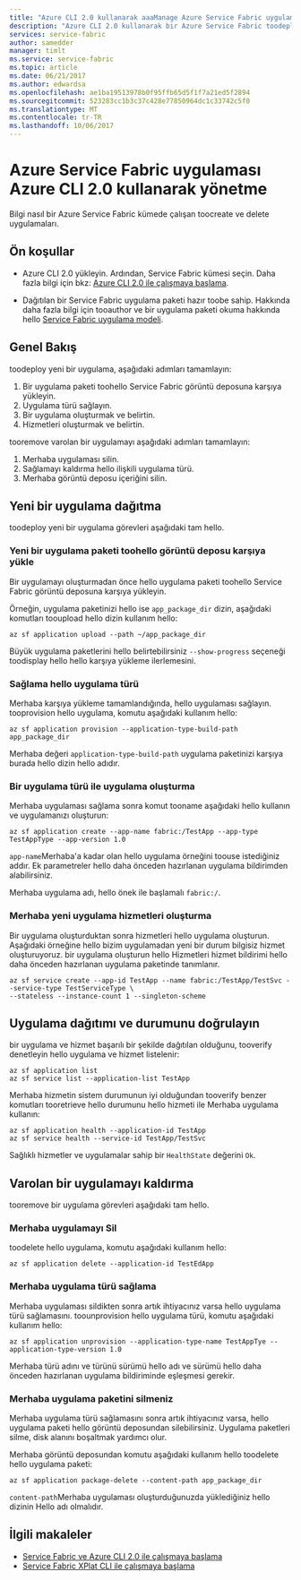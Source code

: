 ```yaml
---
title: "Azure CLI 2.0 kullanarak aaaManage Azure Service Fabric uygulamaları"
description: "Azure CLI 2.0 kullanarak bir Azure Service Fabric toodeploy ekleme ve kaldırma uygulamalardan nasıl küme öğrenin."
services: service-fabric
author: samedder
manager: timlt
ms.service: service-fabric
ms.topic: article
ms.date: 06/21/2017
ms.author: edwardsa
ms.openlocfilehash: ae1ba19513978b0f95ffb65d5f1f7a21ed5f2894
ms.sourcegitcommit: 523283cc1b3c37c428e77850964dc1c33742c5f0
ms.translationtype: MT
ms.contentlocale: tr-TR
ms.lasthandoff: 10/06/2017
---
```

# <a name="manage-an-azure-service-fabric-application-by-using-azure-cli-20"></a>Azure Service Fabric uygulaması Azure CLI 2.0 kullanarak yönetme

Bilgi nasıl bir Azure Service Fabric kümede çalışan toocreate ve delete uygulamaları.

## <a name="prerequisites"></a>Ön koşullar

* Azure CLI 2.0 yükleyin. Ardından, Service Fabric kümesi seçin. Daha fazla bilgi için bkz: [Azure CLI 2.0 ile çalışmaya başlama](service-fabric-azure-cli-2-0.md).

* Dağıtılan bir Service Fabric uygulama paketi hazır toobe sahip. Hakkında daha fazla bilgi için tooauthor ve bir uygulama paketi okuma hakkında hello [Service Fabric uygulama modeli](service-fabric-application-model.md).

## <a name="overview"></a>Genel Bakış

toodeploy yeni bir uygulama, aşağıdaki adımları tamamlayın:

1. Bir uygulama paketi toohello Service Fabric görüntü deposuna karşıya yükleyin.
2. Uygulama türü sağlayın.
3. Bir uygulama oluşturmak ve belirtin.
4. Hizmetleri oluşturmak ve belirtin.

tooremove varolan bir uygulamayı aşağıdaki adımları tamamlayın:

1. Merhaba uygulaması silin.
2. Sağlamayı kaldırma hello ilişkili uygulama türü.
3. Merhaba görüntü deposu içeriğini silin.

## <a name="deploy-a-new-application"></a>Yeni bir uygulama dağıtma

toodeploy yeni bir uygulama görevleri aşağıdaki tam hello.

### <a name="upload-a-new-application-package-toohello-image-store"></a>Yeni bir uygulama paketi toohello görüntü deposu karşıya yükle

Bir uygulamayı oluşturmadan önce hello uygulama paketi toohello Service Fabric görüntü deposuna karşıya yükleyin. 

Örneğin, uygulama paketinizi hello ise `app_package_dir` dizin, aşağıdaki komutları tooupload hello dizin kullanım hello:

```azurecli
az sf application upload --path ~/app_package_dir
```

Büyük uygulama paketlerini hello belirtebilirsiniz `--show-progress` seçeneği toodisplay hello hello karşıya yükleme ilerlemesini.

### <a name="provision-hello-application-type"></a>Sağlama hello uygulama türü

Merhaba karşıya yükleme tamamlandığında, hello uygulaması sağlayın. tooprovision hello uygulama, komutu aşağıdaki kullanım hello:

```azurecli
az sf application provision --application-type-build-path app_package_dir
```

Merhaba değeri `application-type-build-path` uygulama paketinizi karşıya burada hello dizin hello adıdır.

### <a name="create-an-application-from-an-application-type"></a>Bir uygulama türü ile uygulama oluşturma

Merhaba uygulaması sağlama sonra komut tooname aşağıdaki hello kullanın ve uygulamanızı oluşturun:

```azurecli
az sf application create --app-name fabric:/TestApp --app-type TestAppType --app-version 1.0
```

`app-name`Merhaba'a kadar olan hello uygulama örneğini toouse istediğiniz addır. Ek parametreler hello daha önceden hazırlanan uygulama bildirimden alabilirsiniz.

Merhaba uygulama adı, hello önek ile başlamalı `fabric:/`.

### <a name="create-services-for-hello-new-application"></a>Merhaba yeni uygulama hizmetleri oluşturma

Bir uygulama oluşturduktan sonra hizmetleri hello uygulama oluşturun. Aşağıdaki örneğine hello bizim uygulamadan yeni bir durum bilgisiz hizmet oluşturuyoruz. bir uygulama oluşturun hello Hizmetleri hizmet bildirimi hello daha önceden hazırlanan uygulama paketinde tanımlanır.

```azurecli
az sf service create --app-id TestApp --name fabric:/TestApp/TestSvc --service-type TestServiceType \
--stateless --instance-count 1 --singleton-scheme
```

## <a name="verify-application-deployment-and-health"></a>Uygulama dağıtımı ve durumunu doğrulayın

bir uygulama ve hizmet başarılı bir şekilde dağıtılan olduğunu, tooverify denetleyin hello uygulama ve hizmet listelenir:

```azurecli
az sf application list
az sf service list --application-list TestApp
```

Merhaba hizmetin sistem durumunun iyi olduğundan tooverify benzer komutları tooretrieve hello durumunu hello hizmeti ile Merhaba uygulama kullanın:

```azurecli
az sf application health --application-id TestApp
az sf service health --service-id TestApp/TestSvc
```

Sağlıklı hizmetler ve uygulamalar sahip bir `HealthState` değerini `Ok`.

## <a name="remove-an-existing-application"></a>Varolan bir uygulamayı kaldırma

tooremove bir uygulama görevleri aşağıdaki tam hello.

### <a name="delete-hello-application"></a>Merhaba uygulamayı Sil

toodelete hello uygulama, komutu aşağıdaki kullanım hello:

```azurecli
az sf application delete --application-id TestEdApp
```

### <a name="unprovision-hello-application-type"></a>Merhaba uygulama türü sağlama

Merhaba uygulaması sildikten sonra artık ihtiyacınız varsa hello uygulama türü sağlamasını. toounprovision hello uygulama türü, komutu aşağıdaki kullanım hello:

```azurecli
az sf application unprovision --application-type-name TestAppTye --application-type-version 1.0
```

Merhaba türü adını ve türünü sürümü hello adı ve sürümü hello daha önceden hazırlanan uygulama bildiriminde eşleşmesi gerekir.

### <a name="delete-hello-application-package"></a>Merhaba uygulama paketini silmeniz

Merhaba uygulama türü sağlamasını sonra artık ihtiyacınız varsa, hello uygulama paketi hello görüntü deposundan silebilirsiniz. Uygulama paketleri silme, disk alanını boşaltmak yardımcı olur. 

Merhaba görüntü deposundan komutu aşağıdaki kullanım hello toodelete hello uygulama paketi:

```azurecli
az sf application package-delete --content-path app_package_dir
```

`content-path`Merhaba uygulaması oluşturduğunuzda yüklediğiniz hello dizinin Hello adı olmalıdır.

## <a name="related-articles"></a>İlgili makaleler

* [Service Fabric ve Azure CLI 2.0 ile çalışmaya başlama](service-fabric-azure-cli-2-0.md)
* [Service Fabric XPlat CLI ile çalışmaya başlama](service-fabric-azure-cli.md)
